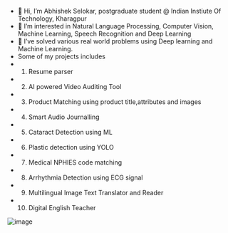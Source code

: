 - 👋 Hi, I’m Abhishek Selokar, postgraduate student @ Indian Instiute Of Technology, Kharagpur
- 👀 I’m interested in Natural Language Processing, Computer Vision, Machine Learning, Speech Recognition and Deep Learning
- 🌱 I’ve solved various real world problems using Deep learning and Machine Learning.
- Some of my projects includes
- 1. Resume parser
- 2. AI powered Video Auditing Tool
- 3. Product Matching using product title,attributes and images
- 4. Smart Audio Journalling
- 5. Cataract Detection using ML
- 6. Plastic detection using YOLO
- 7. Medical NPHIES code matching
- 8. Arrhythmia Detection using ECG signal
- 9. Multilingual Image Text Translator and Reader
- 10. Digital English Teacher

![image](https://user-images.githubusercontent.com/105545947/220055269-0d370777-c9ea-4dfe-8349-1bd0423de059.png)

<!---
imabhi1216/imabhi1216 is a ✨ special ✨ repository because its `README.md` (this file) appears on your GitHub profile.
You can click the Preview link to take a look at your changes.
--->

